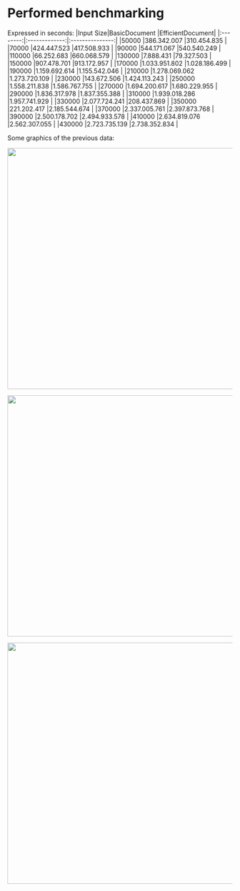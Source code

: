# Performed benchmarking
Expressed in seconds:
|Input Size|BasicDocument  |EfficientDocument|
|:--------:|:-------------:|:---------------:|
|50000	   |386.342.007	   |310.454.835      |
|70000	   |424.447.523	   |417.508.933      |
|90000	   |544.171.067	   |540.540.249      |
|110000	   |66.252.683	   |660.068.579      |
|130000	   |7.888.431	   |79.327.503       |
|150000	   |907.478.701	   |913.172.957      |
|170000	   |1.033.951.802  |1.028.186.499    |
|190000	   |1.159.692.614  |1.155.542.046    |
|210000	   |1.278.069.062  |1.273.720.109    |
|230000	   |143.672.506	   |1.424.113.243    |
|250000	   |1.558.211.838  |1.586.767.755    |
|270000	   |1.694.200.617  |1.680.229.955    |
|290000	   |1.836.317.978  |1.837.355.388    |
|310000	   |1.939.018.286  |1.957.741.929    |
|330000	   |2.077.724.241  |208.437.869      |
|350000	   |221.202.417	   |2.185.544.674    |
|370000	   |2.337.005.761  |2.397.873.768    |
|390000	   |2.500.178.702  |2.494.933.578    |
|410000	   |2.634.819.076  |2.562.307.055    |
|430000	   |2.723.735.139  |2.738.352.834    |

Some graphics of the previous data:

<p align="center">
    <img src="https://github.com/Jplaudir8/OOP-in-Java/tree/master/Data%20Structures%20and%20Performance/TextEditor/src/document/Stats1.png" height="540">
</p>

<p align="center">
    <img src="https://github.com/Jplaudir8/OOP-in-Java/tree/master/Data%20Structures%20and%20Performance/TextEditor/src/document/Stats2.png" height="540">
</p>

<p align="center">
    <img src="https://github.com/Jplaudir8/OOP-in-Java/tree/master/Data%20Structures%20and%20Performance/TextEditor/src/document/Stats3.png" height="540">
</p>